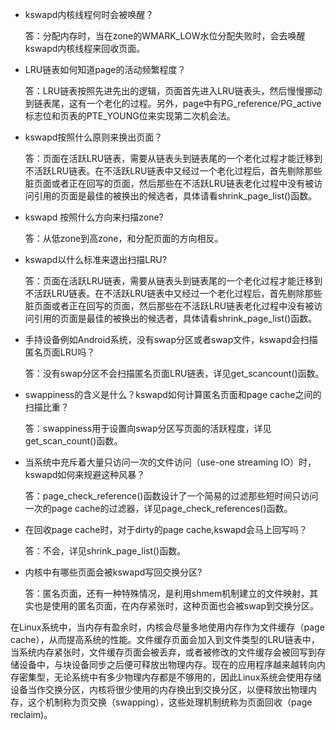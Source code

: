 - kswapd内核线程何时会被唤醒？

  答：分配内存时，当在zone的WMARK_LOW水位分配失败时，会去唤醒kswapd内核线程来回收页面。

- LRU链表如何知道page的活动频繁程度？

  答：LRU链表按照先进先出的逻辑，页面首先进入LRU链表头，然后慢慢挪动到链表尾，这有一个老化的过程。另外，page中有PG_reference/PG_active标志位和页表的PTE_YOUNG位来实现第二次机会法。

- kswapd按照什么原则来换出页面？

  答：页面在活跃LRU链表，需要从链表头到链表尾的一个老化过程才能迁移到不活跃LRU链表。在不活跃LRU链表中又经过一个老化过程后，首先剔除那些脏页面或者正在回写的页面，然后那些在不活跃LRU链表老化过程中没有被访问引用的页面是最佳的被换出的候选者，具体请看shrink_page_list()函数。

- kswapd 按照什么方向来扫描zone?

  答：从低zone到高zone，和分配页面的方向相反。

- kswapd以什么标准来退出扫描LRU?

  答：页面在活跃LRU链表，需要从链表头到链表尾的一个老化过程才能迁移到不活跃LRU链表。在不活跃LRU链表中又经过一个老化过程后，首先剔除那些脏页面或者正在回写的页面，然后那些在不活跃LRU链表老化过程中没有被访问引用的页面是最佳的被换出的候选者，具体请看shrink_page_list()函数。

- 手持设备例如Android系统，没有swap分区或者swap文件，kswapd会扫描匿名页面LRU吗？

  答：没有swap分区不会扫描匿名页面LRU链表，详见get_scancount()函数。

- swappiness的含义是什么？kswapd如何计算匿名页面和page cache之间的扫描比重？

  答：swappiness用于设置向swap分区写页面的活跃程度，详见get_scan_count()函数。

- 当系统中充斥着大量只访问一次的文件访问（use-one streaming IO）时，kswapd如何来规避这种风暴？

  答：page_check_reference()函数设计了一个简易的过滤那些短时间只访问一次的page cache的过滤器，详见page_check_references()函数。

- 在回收page cache时，对于dirty的page cache,kswapd会马上回写吗？

  答：不会，详见shrink_page_list()函数。

- 内核中有哪些页面会被kswapd写回交换分区?

  答：匿名页面，还有一种特殊情况，是利用shmem机制建立的文件映射，其实也是使用的匿名页面，在内存紧张时，这种页面也会被swap到交换分区。





在Linux系统中，当内存有盈余时，内核会尽量多地使用内存作为文件缓存（page cache），从而提高系统的性能。文件缓存页面会加入到文件类型的LRU链表中，当系统内存紧张时，文件缓存页面会被丢弃，或者被修改的文件缓存会被回写到存储设备中，与块设备同步之后便可释放出物理内存。现在的应用程序越来越转向内存密集型，无论系统中有多少物理内存都是不够用的，因此Linux系统会使用存储设备当作交换分区，内核将很少使用的内存换出到交换分区，以便释放出物理内存，这个机制称为页交换（swapping），这些处理机制统称为页面回收（page reclaim)。

